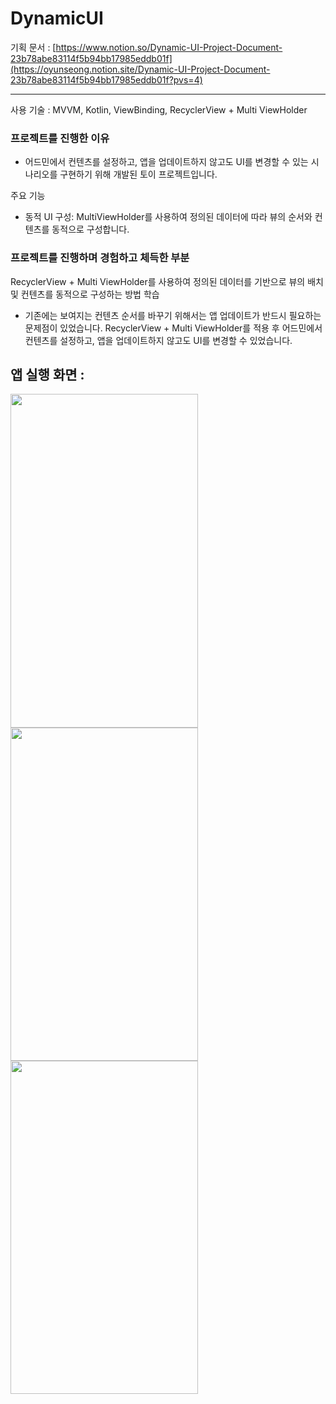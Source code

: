 # DynamicUI

기획 문서 : [https://www.notion.so/Dynamic-UI-Project-Document-23b78abe83114f5b94bb17985eddb01f](https://oyunseong.notion.site/Dynamic-UI-Project-Document-23b78abe83114f5b94bb17985eddb01f?pvs=4)

---
사용 기술 : 
MVVM, Kotlin, ViewBinding, RecyclerView + Multi ViewHolder

### 프로젝트를 진행한 이유 
- 어드민에서 컨텐츠를 설정하고, 앱을 업데이트하지 않고도 UI를 변경할 수 있는 시나리오를 구현하기 위해 개발된 토이 프로젝트입니다.

주요 기능
- 동적 UI 구성: MultiViewHolder를 사용하여 정의된 데이터에 따라 뷰의 순서와 컨텐츠를 동적으로 구성합니다.

### 프로젝트를 진행하며 경험하고 체득한 부분
RecyclerView + Multi ViewHolder를 사용하여 정의된 데이터를 기반으로 뷰의 배치 및 컨텐츠를 동적으로 구성하는 방법 학습
- 기존에는 보여지는 컨텐츠 순서를 바꾸기 위해서는 앱 업데이트가 반드시 필요하는 문제점이 있었습니다. RecyclerView + Multi ViewHolder를 적용 후 어드민에서 컨텐츠를 설정하고, 앱을 업데이트하지 않고도 UI를 변경할 수 있었습니다.

## 앱 실행 화면 : 

<img src="https://user-images.githubusercontent.com/42116216/211138970-0e5cac08-57ea-4caf-a3e0-45fe7033e3b7.jpg" width="300" height="533.33"/> <img src="https://user-images.githubusercontent.com/42116216/211138972-3344ceaa-43ea-493b-8862-11f8b77c75c8.jpg" width="300" height="533.33"/> <img src="https://user-images.githubusercontent.com/42116216/211296144-0fc8ee46-2a04-4a86-a831-b4fd15f021ce.gif" width="300" height="533.33"/>
